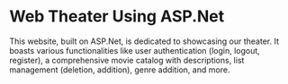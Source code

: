 # Web Theater Using ASP.Net

This website, built on ASP.Net, is dedicated to showcasing our theater. It boasts various functionalities like user authentication (login, logout, register), a comprehensive movie catalog with descriptions, list management (deletion, addition), genre addition, and more.
